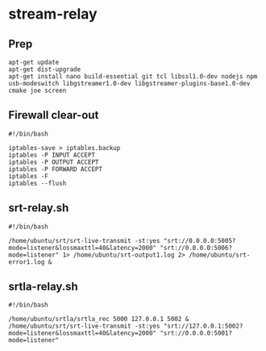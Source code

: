 # stream-relay

## Prep

    apt-get update
    apt-get dist-upgrade
    apt-get install nano build-essential git tcl libssl1.0-dev nodejs npm usb-modeswitch libgstreamer1.0-dev libgstreamer-plugins-base1.0-dev cmake joe screen

## Firewall clear-out

    #!/bin/bash
    
    iptables-save > iptables.backup
    iptables -P INPUT ACCEPT
    iptables -P OUTPUT ACCEPT
    iptables -P FORWARD ACCEPT
    iptables -F
    iptables --flush

## srt-relay.sh

    #!/bin/bash
    
    /home/ubuntu/srt/srt-live-transmit -st:yes "srt://0.0.0.0:5005?mode=listener&lossmaxttl=40&latency=2000" "srt://0.0.0.0:5006?mode=listener" 1> /home/ubuntu/srt-output1.log 2> /home/ubuntu/srt-error1.log &

## srtla-relay.sh

    #!/bin/bash
    
    /home/ubuntu/srtla/srtla_rec 5000 127.0.0.1 5002 &
    /home/ubuntu/srt/srt-live-transmit -st:yes "srt://127.0.0.1:5002?mode=listener&lossmaxttl=40&latency=2000" "srt://0.0.0.0:5001?mode=listener"
